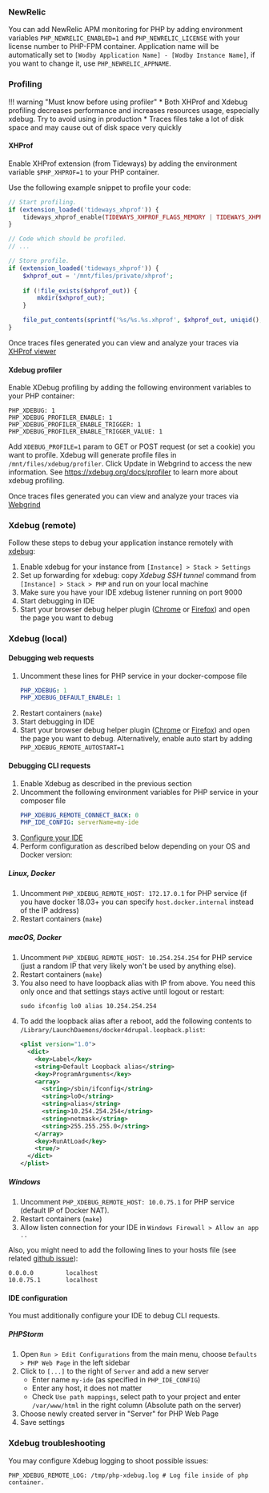 ### NewRelic

You can add NewRelic APM monitoring for PHP by adding environment variables `PHP_NEWRELIC_ENABLED=1` and `PHP_NEWRELIC_LICENSE` with your license number to PHP-FPM container. Application name will be automatically set to `[Wodby Application Name] - [Wodby Instance Name]`, if you want to change it, use `PHP_NEWRELIC_APPNAME`. 

### Profiling

!!! warning "Must know before using profiler" 
    * Both XHProf and Xdebug profiling decreases performance and increases resources usage, especially xdebug. Try to avoid using in production
    * Traces files take a lot of disk space and may cause out of disk space very quickly

#### XHProf

Enable XHProf extension (from Tideways) by adding the environment variable `$PHP_XHPROF=1` to your PHP container.

Use the following example snippet to profile your code:

```php
// Start profiling.
if (extension_loaded('tideways_xhprof')) {
    tideways_xhprof_enable(TIDEWAYS_XHPROF_FLAGS_MEMORY | TIDEWAYS_XHPROF_FLAGS_CPU);
}

// Code which should be profiled.
// ...

// Store profile.
if (extension_loaded('tideways_xhprof')) {
    $xhprof_out = '/mnt/files/private/xhprof';
    
    if (!file_exists($xhprof_out)) {
        mkdir($xhprof_out);
    }

    file_put_contents(sprintf('%s/%s.%s.xhprof', $xhprof_out, uniqid(), 'web'), serialize(tideways_xhprof_disable()));
}
```    

Once traces files generated you can view and analyze your traces via [XHProf viewer](#xhprof-viewer)

#### Xdebug profiler

Enable XDebug profiling by adding the following environment variables to your PHP container:

```
PHP_XDEBUG: 1
PHP_XDEBUG_PROFILER_ENABLE: 1
PHP_XDEBUG_PROFILER_ENABLE_TRIGGER: 1
PHP_XDEBUG_PROFILER_ENABLE_TRIGGER_VALUE: 1
```

Add `XDEBUG_PROFILE=1` param to GET or POST request (or set a cookie) you want to profile. Xdebug will generate profile files in `/mnt/files/xdebug/profiler`. Click Update in Webgrind to access the new information. See https://xdebug.org/docs/profiler to learn more about xdebug profiling.

Once traces files generated you can view and analyze your traces via [Webgrind](#webgrind)

### Xdebug (remote)

Follow these steps to debug your application instance remotely with [xdebug](http://xdebug.org/docs/install):

1. Enable xdebug for your instance from `[Instance] > Stack > Settings`
2. Set up forwarding for xdebug: copy _Xdebug SSH tunnel_ command from `[Instance] > Stack > PHP` and run on your local machine
3. Make sure you have your IDE xdebug listener running on port 9000
4. Start debugging in IDE
5. Start your browser debug helper plugin ([Chrome](https://chrome.google.com/webstore/detail/xdebug-helper/eadndfjplgieldjbigjakmdgkmoaaaoc?hl=en) or [Firefox](https://addons.mozilla.org/en-us/firefox/addon/the-easiest-xdebug)) and open the page you want to debug

### Xdebug (local)

#### Debugging web requests

1. Uncomment these lines for PHP service in your docker-compose file
    ```yml
    PHP_XDEBUG: 1                 
    PHP_XDEBUG_DEFAULT_ENABLE: 1
    ```
2. Restart containers (`make`)    
3. Start debugging in IDE
4. Start your browser debug helper plugin ([Chrome](https://chrome.google.com/webstore/detail/xdebug-helper/eadndfjplgieldjbigjakmdgkmoaaaoc?hl=en) or [Firefox](https://addons.mozilla.org/en-us/firefox/addon/the-easiest-xdebug)) and open the page you want to debug. Alternatively, enable auto start by adding `PHP_XDEBUG_REMOTE_AUTOSTART=1`

#### Debugging CLI requests 

1. Enable Xdebug as described in the previous section
2. Uncomment the following environment variables for PHP service in your composer file
    ```yml
    PHP_XDEBUG_REMOTE_CONNECT_BACK: 0    
    PHP_IDE_CONFIG: serverName=my-ide
    ```
3. [Configure your IDE](#ide-configuration-to-debug-cli-requests)
4. Perform configuration as described below depending on your OS and Docker version:

##### Linux, Docker

1. Uncomment `PHP_XDEBUG_REMOTE_HOST: 172.17.0.1` for PHP service (if you have docker 18.03+ you can specify `host.docker.internal` instead of the IP address)
2. Restart containers (`make`)

##### macOS, Docker

1. Uncomment `PHP_XDEBUG_REMOTE_HOST: 10.254.254.254` for PHP service (just a random IP that very likely won't be used by anything else).
2. Restart containers (`make`)
3. You also need to have loopback alias with IP from above. You need this only once and that settings stays active until logout or restart:
    ```shell
    sudo ifconfig lo0 alias 10.254.254.254
    ```
4. To add the loopback alias after a reboot, add the following contents to `/Library/LaunchDaemons/docker4drupal.loopback.plist`:
    ```xml
    <plist version="1.0">
      <dict>
        <key>Label</key>
        <string>Default Loopback alias</string>
        <key>ProgramArguments</key>
        <array>
          <string>/sbin/ifconfig</string>
          <string>lo0</string>
          <string>alias</string>
          <string>10.254.254.254</string>
          <string>netmask</string>
          <string>255.255.255.0</string>
        </array>
        <key>RunAtLoad</key>
        <true/>
      </dict>
    </plist>
    ```

##### Windows

1. Uncomment `PHP_XDEBUG_REMOTE_HOST: 10.0.75.1` for PHP service (default IP of Docker NAT).
2. Restart containers (`make`)
3. Allow listen connection for your IDE in `Windows Firewall > Allow an app ..`

Also, you might need to add the following lines to your hosts file (see related [github issue](https://github.com/wodby/docker4drupal/issues/193)):
```
0.0.0.0			localhost
10.0.75.1		localhost
```

#### IDE configuration

You must additionally configure your IDE to debug CLI requests.

##### PHPStorm

1. Open `Run > Edit Configurations` from the main menu, choose `Defaults > PHP Web Page` in the left sidebar
2. Click to `[...]` to the right of `Server` and add a new server
    * Enter name `my-ide` (as specified in `PHP_IDE_CONFIG`)
    * Enter any host, it does not matter
    * Check `Use path mappings`, select path to your project and enter `/var/www/html` in the right column (Absolute path on the server) 
3. Choose newly created server in "Server" for PHP Web Page
4. Save settings

### Xdebug troubleshooting

You may configure Xdebug logging to shoot possible issues:

```
PHP_XDEBUG_REMOTE_LOG: /tmp/php-xdebug.log # Log file inside of php container.
```
